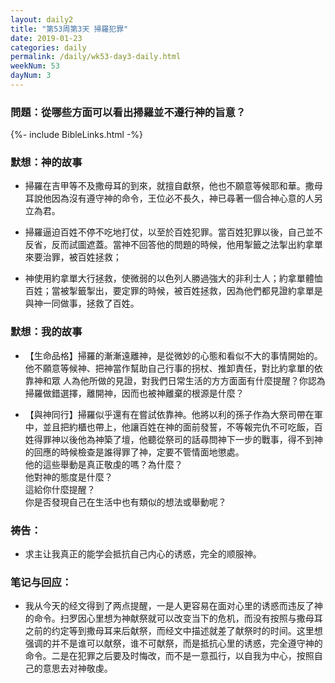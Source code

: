 ```yaml
---
layout: daily2
title: "第53周第3天 掃羅犯罪"
date: 2019-01-23
categories: daily
permalink: /daily/wk53-day3-daily.html
weekNum: 53
dayNum: 3
---
```


### 問題：從哪些方面可以看出掃羅並不遵行神的旨意？

{%- include BibleLinks.html -%}

### 默想：神的故事 
+ 掃羅在吉甲等不及撒母耳的到來，就擅自獻祭，他也不願意等候耶和華。撒母耳說他因為沒有遵守神的命令，王位必不長久，神已尋著一個合神心意的人另立為君。

+ 掃羅逼迫百姓不停不吃地打仗，以至於百姓犯罪。當百姓犯罪以後，自己並不反省，反而試圖遮蓋。當神不回答他的問題的時候，他用掣籤之法掣出約拿單來要治罪，被百姓拯救；

+ 神使用約拿單大行拯救，使微弱的以色列人勝過強大的非利士人；約拿單體恤百姓；當被掣籤掣出，要定罪的時候，被百姓拯救，因為他們都見證約拿單是與神一同做事，拯救了百姓。

### 默想：我的故事
+ 【生命品格】掃羅的漸漸遠離神，是從微妙的心態和看似不大的事情開始的。他不願意等候神、把神當作幫助自己行事的拐杖、推卸責任，對比約拿單的依靠神和眾
人為他所做的見證，對我們日常生活的方方面面有什麼提醒？你認為掃羅做錯選擇，離開神，因而也被神離棄的根源是什麼？

+ 【與神同行】掃羅似乎還有在嘗試依靠神。他將以利的孫子作為大祭司帶在軍中，並且把約櫃也帶上，他讓百姓在神的面前發誓，不等報完仇不可吃飯，百姓得罪神以後他為神築了壇，他聽從祭司的話尋問神下一步的戰事，得不到神的回應的時候檢查是誰得罪了神，定要不管情面地懲處。  
他的這些舉動是真正敬虔的嗎？為什麼？  
他對神的態度是什麼？  
這給你什麼提醒？  
你是否發現自己在生活中也有類似的想法或舉動呢？

### 祷告：

+ 求主让我真正的能学会抵抗自己内心的诱惑，完全的顺服神。

### 笔记与回应：

+ 我从今天的经文得到了两点提醒，一是人更容易在面对心里的诱惑而违反了神的命令。扫罗因心里想为神献祭就可以改变当下的危机，而没有按照与撒母耳之前的约定等到撒母耳来后献祭，而经文中描述就差了献祭时的时间。这里想强调的并不是谁可以献祭，谁不可献祭，而是抵抗心里的诱惑，完全遵守神的命令。二是在犯罪之后要及时悔改，而不是一意孤行，以自我为中心，按照自己的意思去对神敬虔。